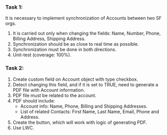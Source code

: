### Task 1:

It is necessary to implement synchronization of Accounts between two SF orgs.

1. It is carried out only when changing the fields: Name, Number, Phone, Billing Address, Shipping Address.
2. Synchronization should be as close to real time as possible.
3. Synchronization must be done in both directions.
4. Unit-test (coverage: 100%).

### Task 2:

1. Create custom field on Account object with type checkbox.
2. Detect changing this field, and if it is set to TRUE, need to generate a PDF file with Account information.
3. PDF file must be related to the account.
4. PDF should include:
    * Account info: Name, Phone, Billing and Shipping Addresses.
    * List of related Contacts: First Name, Last Name, Email, Phone and Address.
5. Create the button, which will work with logic of generating PDF.
6. Use LWC.
